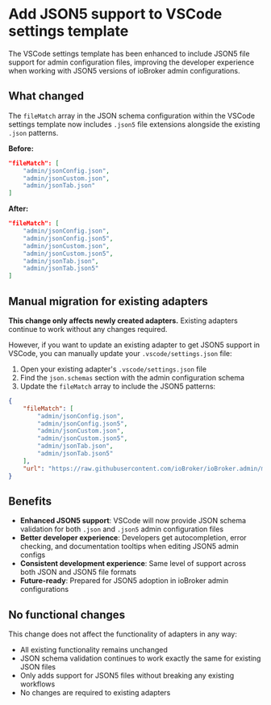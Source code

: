 # Add JSON5 support to VSCode settings template

The VSCode settings template has been enhanced to include JSON5 file support for admin configuration files, improving the developer experience when working with JSON5 versions of ioBroker admin configurations.

## What changed

The `fileMatch` array in the JSON schema configuration within the VSCode settings template now includes `.json5` file extensions alongside the existing `.json` patterns.

**Before:**
```json
"fileMatch": [
    "admin/jsonConfig.json",
    "admin/jsonCustom.json",
    "admin/jsonTab.json"
]
```

**After:**
```json
"fileMatch": [
    "admin/jsonConfig.json",
    "admin/jsonConfig.json5",
    "admin/jsonCustom.json",
    "admin/jsonCustom.json5",
    "admin/jsonTab.json",
    "admin/jsonTab.json5"
]
```

## Manual migration for existing adapters

**This change only affects newly created adapters.** Existing adapters continue to work without any changes required.

However, if you want to update an existing adapter to get JSON5 support in VSCode, you can manually update your `.vscode/settings.json` file:

1. Open your existing adapter's `.vscode/settings.json` file
2. Find the `json.schemas` section with the admin configuration schema
3. Update the `fileMatch` array to include the JSON5 patterns:

```json
{
    "fileMatch": [
        "admin/jsonConfig.json",
        "admin/jsonConfig.json5",
        "admin/jsonCustom.json",
        "admin/jsonCustom.json5",
        "admin/jsonTab.json",
        "admin/jsonTab.json5"
    ],
    "url": "https://raw.githubusercontent.com/ioBroker/ioBroker.admin/master/packages/jsonConfig/schemas/jsonConfig.json"
}
```

## Benefits

- **Enhanced JSON5 support**: VSCode will now provide JSON schema validation for both `.json` and `.json5` admin configuration files
- **Better developer experience**: Developers get autocompletion, error checking, and documentation tooltips when editing JSON5 admin configs
- **Consistent development experience**: Same level of support across both JSON and JSON5 file formats
- **Future-ready**: Prepared for JSON5 adoption in ioBroker admin configurations

## No functional changes

This change does not affect the functionality of adapters in any way:
- All existing functionality remains unchanged
- JSON schema validation continues to work exactly the same for existing JSON files
- Only adds support for JSON5 files without breaking any existing workflows
- No changes are required to existing adapters